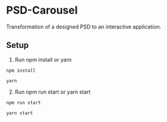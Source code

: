 # PSD-Carousel
Transformation of a designed PSD to an interactive application.

## Setup
1. Run npm install or yarn

```
npm install
```
```
yarn
```

2. Run npm run start or yarn start

```
npm run start
```
```
yarn start
```
